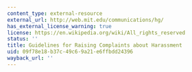 ```yaml
---
content_type: external-resource
external_url: http://web.mit.edu/communications/hg/
has_external_license_warning: true
license: https://en.wikipedia.org/wiki/All_rights_reserved
status: ''
title: Guidelines for Raising Complaints about Harassment
uid: 09f78e18-b37c-49c6-9a21-e6ffbdd24396
wayback_url: ''
---
```


